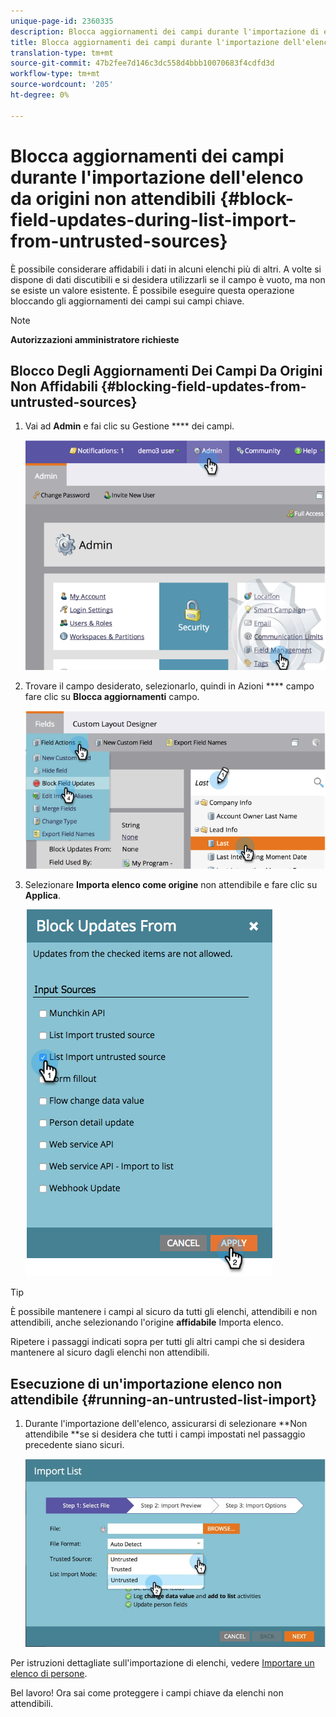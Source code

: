 ```yaml
---
unique-page-id: 2360335
description: Blocca aggiornamenti dei campi durante l'importazione di elenchi da origini non attendibili - Documenti Marketo - Documentazione prodotto
title: Blocca aggiornamenti dei campi durante l'importazione dell'elenco da origini non attendibili
translation-type: tm+mt
source-git-commit: 47b2fee7d146c3dc558d4bbb10070683f4cdfd3d
workflow-type: tm+mt
source-wordcount: '205'
ht-degree: 0%

---
```



# Blocca aggiornamenti dei campi durante l&#39;importazione dell&#39;elenco da origini non attendibili {#block-field-updates-during-list-import-from-untrusted-sources}

È possibile considerare affidabili i dati in alcuni elenchi più di altri. A volte si dispone di dati discutibili e si desidera utilizzarli se il campo è vuoto, ma non se esiste un valore esistente. È possibile eseguire questa operazione bloccando gli aggiornamenti dei campi sui campi chiave.

>[!NOTE]
>
>**Autorizzazioni amministratore richieste**

## Blocco Degli Aggiornamenti Dei Campi Da Origini Non Affidabili {#blocking-field-updates-from-untrusted-sources}

1. Vai ad **Admin** e fai clic su Gestione **** dei campi.

   ![](assets/image2014-9-19-9-3a38-3a38.png)

1. Trovare il campo desiderato, selezionarlo, quindi in Azioni **** campo fare clic su **Blocca aggiornamenti** campo.

   ![](assets/image2014-9-19-9-3a39-3a40.png)

1. Selezionare **Importa elenco come origine** non attendibile e fare clic su **Applica**.

   ![](assets/blockupdates.png)

>[!TIP]
>
>È possibile mantenere i campi al sicuro da tutti gli elenchi, attendibili e non attendibili, anche selezionando l&#39;origine **affidabile** Importa elenco.

Ripetere i passaggi indicati sopra per tutti gli altri campi che si desidera mantenere al sicuro dagli elenchi non attendibili.

## Esecuzione di un&#39;importazione elenco non attendibile {#running-an-untrusted-list-import}

1. Durante l&#39;importazione dell&#39;elenco, assicurarsi di selezionare **Non attendibile **se si desidera che tutti i campi impostati nel passaggio precedente siano sicuri.

   ![](assets/importpersondetails.jpg)

Per istruzioni dettagliate sull&#39;importazione di elenchi, vedere [Importare un elenco di persone](../../../getting-started/quick-wins/import-a-list-of-people.md).

Bel lavoro! Ora sai come proteggere i campi chiave da elenchi non attendibili.
